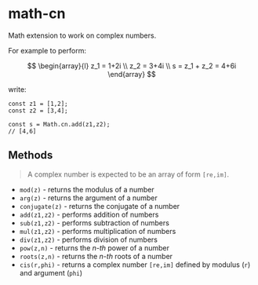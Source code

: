 # math-cn

Math extension to work on complex numbers.

For example to perform:

$$
\begin{array}{l}
z_1 = 1+2i
\\
z_2 = 3+4i
\\
s = z_1 + z_2 = 4+6i
\end{array}
$$

write:

```
const z1 = [1,2];
const z2 = [3,4];

const s = Math.cn.add(z1,z2);
// [4,6]
```


## Methods

> A complex number is expected to be an array of form `[re,im]`.

- `mod(z)` - returns the modulus of a number
- `arg(z)` - returns the argument of a number
- `conjugate(z)` - returns the conjugate of a number
- `add(z1,z2)` - performs addition of numbers
- `sub(z1,z2)` - performs subtraction of numbers
- `mul(z1,z2)` - performs multiplication of numbers
- `div(z1,z2)` - performs division of numbers
- `pow(z,n)` - returns the _n-th_ power of a number
- `roots(z,n)` - returns the _n-th_ roots of a number
- `cis(r,phi)` - returns a complex number `[re,im]` defined by modulus (`r`) and argument (`phi`)
